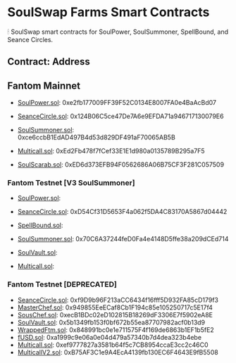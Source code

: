 # SoulSwap Farms Smart Contracts
🕯 SoulSwap smart contracts for SoulPower, SoulSummoner, SpellBound, and Seance Circles.

## Contract: Address

## Fantom Mainnet
- [SoulPower.sol](https://ftmscan.com/address/0xe2fb177009FF39F52C0134E8007FA0e4BaAcBd07#code): 0xe2fb177009FF39F52C0134E8007FA0e4BaAcBd07
- [SeanceCircle.sol](https://ftmscan.com/address/0x124B06C5ce47De7A6e9EFDA71a946717130079E6#code): 0x124B06C5ce47De7A6e9EFDA71a946717130079E6
- [SoulSummoner.sol](https://ftmscan.com/address/0xce6ccbB1EdAD497B4d53d829DF491aF70065AB5B#code): 0xce6ccbB1EdAD497B4d53d829DF491aF70065AB5B

- [Multicall.sol](https://ftmscan.com/address/0xEd2Fb478f7fCef33E1E1d980a0135789B295a7F5#code): 0xEd2Fb478f7fCef33E1E1d980a0135789B295a7F5

- [SoulScarab.sol](https://ftmscan.com/address/0xED6d373EFB94F0562686A06B75CF3F281C057509#code): 0xED6d373EFB94F0562686A06B75CF3F281C057509

### Fantom Testnet [V3 SoulSummoner]
- [SoulPower.sol](https://testnet.ftmscan.com/address/#code): 
- [SeanceCircle.sol](https://testnet.ftmscan.com/address/0xD54Cf31D5653F4a062f5DA4C83170A5867d04442#code): 0xD54Cf31D5653F4a062f5DA4C83170A5867d04442
- [SpellBound.sol](https://testnet.ftmscan.com/address/#code): 

- [SoulSummoner.sol](https://testnet.ftmscan.com/address/0x70C6A37244feD0Fa4e4148D5ffe38a209dCEd714#code): 0x70C6A37244feD0Fa4e4148D5ffe38a209dCEd714
- [SoulVault.sol](https://testnet.ftmscan.com/address/#code):

- [Multicall.sol](https://testnet.ftmscan.com/address/#code): 

### Fantom Testnet [DEPRECATED]

- [SeanceCircle.sol](https://testnet.ftmscan.com/address/0xf9D9b96F213aCC6434f16fff5D932FA85cD179f3#code): 0xf9D9b96F213aCC6434f16fff5D932FA85cD179f3
- [MasterChef.sol](https://testnet.ftmscan.com/address/0x949855EeECaf8Cb1F194c85e105250717c5E17f4#code): 0x949855EeECaf8Cb1F194c85e105250717c5E17f4
- [SousChef.sol](https://testnet.ftmscan.com/address/0xecB1BDc02eD102815B18269dF3306E7f5902eA8E#code): 0xecB1BDc02eD102815B18269dF3306E7f5902eA8E
- [SoulVault.sol](https://testnet.ftmscan.com/address/0x5b1349fb153f0bf672b55ea87707982acf0b13d9#code): 0x5b1349fb153f0bf672b55ea87707982acf0b13d9
- [WrappedFtm.sol](https://testnet.ftmscan.com/address/0x848991bc0e1e711575F4f169de6863b1EF1b5fE2#code): 0x848991bc0e1e711575F4f169de6863b1EF1b5fE2
- [fUSD.sol](https://testnet.ftmscan.com/address/0xa1999c9e06a0e04d479a57340b7d4dea323b4ebe#code): 0xa1999c9e06a0e04d479a57340b7d4dea323b4ebe
- [Multicall.sol](https://testnet.ftmscan.com/address/0xef9777827a3581b64f5c7CB8954ccaE3cc2c46C0#code): 0xef9777827a3581b64f5c7CB8954ccaE3cc2c46C0
- [MulticallV2.sol](https://testnet.ftmscan.com/address/0xB75AF3C1e9A4EcA4139fb130EC6F4643E9fB5508#code): 0xB75AF3C1e9A4EcA4139fb130EC6F4643E9fB5508
